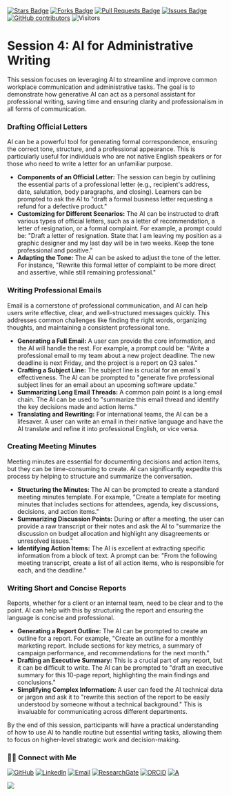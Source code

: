 <a href="https://github.com/drshahizan/short-course/stargazers"><img src="https://img.shields.io/github/stars/drshahizan/short-course" alt="Stars Badge"/></a>
<a href="https://github.com/drshahizan/short-course/network/members"><img src="https://img.shields.io/github/forks/drshahizan/short-course" alt="Forks Badge"/></a>
<a href="https://github.com/drshahizan/short-course/pulls"><img src="https://img.shields.io/github/issues-pr/drshahizan/short-course" alt="Pull Requests Badge"/></a>
<a href="https://github.com/drshahizan/short-course"><img src="https://img.shields.io/github/issues/drshahizan/short-course" alt="Issues Badge"/></a>
<a href="https://github.com/drshahizan/short-course/graphs/contributors"><img alt="GitHub contributors" src="https://img.shields.io/github/contributors/drshahizan/short-course?color=2b9348"></a>
![Visitors](https://api.visitorbadge.io/api/visitors?path=https%3A%2F%2Fgithub.com%2Fdrshahizan%2Fshort-course&labelColor=%23d9e3f0&countColor=%23697689&style=flat)

# Session 4: AI for Administrative Writing

This session focuses on leveraging AI to streamline and improve common workplace communication and administrative tasks. The goal is to demonstrate how generative AI can act as a personal assistant for professional writing, saving time and ensuring clarity and professionalism in all forms of communication.

### Drafting Official Letters

AI can be a powerful tool for generating formal correspondence, ensuring the correct tone, structure, and a professional appearance. This is particularly useful for individuals who are not native English speakers or for those who need to write a letter for an unfamiliar purpose.

* **Components of an Official Letter:** The session can begin by outlining the essential parts of a professional letter (e.g., recipient's address, date, salutation, body paragraphs, and closing). Learners can be prompted to ask the AI to "draft a formal business letter requesting a refund for a defective product."
* **Customizing for Different Scenarios:** The AI can be instructed to draft various types of official letters, such as a letter of recommendation, a letter of resignation, or a formal complaint. For example, a prompt could be: "Draft a letter of resignation. State that I am leaving my position as a graphic designer and my last day will be in two weeks. Keep the tone professional and positive."
* **Adapting the Tone:** The AI can be asked to adjust the tone of the letter. For instance, "Rewrite this formal letter of complaint to be more direct and assertive, while still remaining professional."

### Writing Professional Emails

Email is a cornerstone of professional communication, and AI can help users write effective, clear, and well-structured messages quickly. This addresses common challenges like finding the right words, organizing thoughts, and maintaining a consistent professional tone.

* **Generating a Full Email:** A user can provide the core information, and the AI will handle the rest. For example, a prompt could be: "Write a professional email to my team about a new project deadline. The new deadline is next Friday, and the project is a report on Q3 sales."
* **Crafting a Subject Line:** The subject line is crucial for an email's effectiveness. The AI can be prompted to "generate five professional subject lines for an email about an upcoming software update."
* **Summarizing Long Email Threads:** A common pain point is a long email chain. The AI can be used to "summarize this email thread and identify the key decisions made and action items."
* **Translating and Rewriting:** For international teams, the AI can be a lifesaver. A user can write an email in their native language and have the AI translate and refine it into professional English, or vice versa.

### Creating Meeting Minutes

Meeting minutes are essential for documenting decisions and action items, but they can be time-consuming to create. AI can significantly expedite this process by helping to structure and summarize the conversation.

* **Structuring the Minutes:** The AI can be prompted to create a standard meeting minutes template. For example, "Create a template for meeting minutes that includes sections for attendees, agenda, key discussions, decisions, and action items."
* **Summarizing Discussion Points:** During or after a meeting, the user can provide a raw transcript or their notes and ask the AI to "summarize the discussion on budget allocation and highlight any disagreements or unresolved issues."
* **Identifying Action Items:** The AI is excellent at extracting specific information from a block of text. A prompt can be: "From the following meeting transcript, create a list of all action items, who is responsible for each, and the deadline."

### Writing Short and Concise Reports

Reports, whether for a client or an internal team, need to be clear and to the point. AI can help with this by structuring the report and ensuring the language is concise and professional.

* **Generating a Report Outline:** The AI can be prompted to create an outline for a report. For example, "Create an outline for a monthly marketing report. Include sections for key metrics, a summary of campaign performance, and recommendations for the next month."
* **Drafting an Executive Summary:** This is a crucial part of any report, but it can be difficult to write. The AI can be prompted to "draft an executive summary for this 10-page report, highlighting the main findings and conclusions."
* **Simplifying Complex Information:** A user can feed the AI technical data or jargon and ask it to "rewrite this section of the report to be easily understood by someone without a technical background." This is invaluable for communicating across different departments.

By the end of this session, participants will have a practical understanding of how to use AI to handle routine but essential writing tasks, allowing them to focus on higher-level strategic work and decision-making.

### 🙌🏻 Connect with Me
<p align="left">
    <a href="https://github.com/drshahizan" target="_blank"><img alt="GitHub" src="https://img.shields.io/badge/-@drshahizan-181717?style=flat-square&logo=GitHub&logoColor=white"></a>
    <a href="https://www.linkedin.com/in/drshahizan" target="_blank"><img alt="LinkedIn" src="https://img.shields.io/badge/-drshahizan-blue?style=flat-square&logo=Linkedin&logoColor=white&link=https://www.linkedin.com/in/drshahizan/"></a>
    <a href="mailto:shahizan@utm.my" target="_blank"><img alt="Email" src="https://img.shields.io/badge/-shahizan@utm.my-c14438?style=flat-square&logo=Gmail&logoColor=white&link=mailto:shahizan@utm.my.com"></a>
    <a href="https://www.researchgate.net/profile/Mohd-Othman-28" target="_blank"><img alt="ResearchGate" src="https://img.shields.io/badge/-ResearchGate-00CCBB?style=flat-square&logo=ResearchGate&logoColor=white"></a>
    <a href="https://orcid.org/0000-0003-4261-1873" target="_blank"><img alt="ORCID" src="https://img.shields.io/badge/-ORCID-A6CE39?style=flat-square&logo=ORCID&logoColor=white"></a> 
 <a href="https://visitorbadge.io/status?path=https%3A%2F%2Fgithub.com%2Fdrshahizan" target="_blank"><img alt="A" src="https://api.visitorbadge.io/api/visitors?path=https%3A%2F%2Fgithub.com%2Fdrshahizan&labelColor=%23697689&countColor=%23555555&style=plastic"></a>
 
![](https://hit.yhype.me/github/profile?user_id=81284918)
</p>

